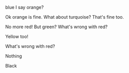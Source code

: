 blue I say
orange?

Ok orange is fine.
What about turquoise?
That's fine too. 

No more red!
But green?
What's wrong with red?





Yellow too!

What's wrong with red?

Nothing

Black
